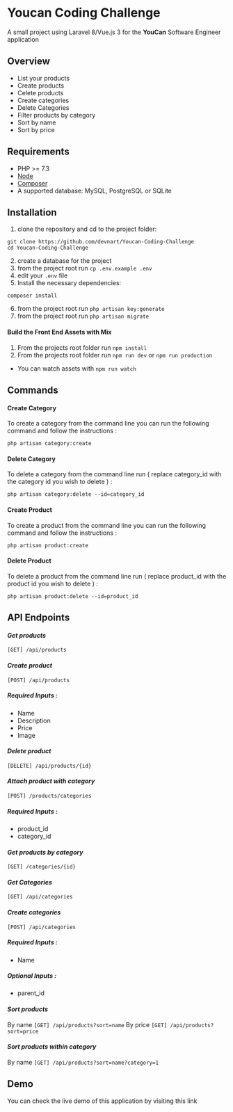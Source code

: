 # Youcan Coding Challenge

A small project using Laravel 8/Vue.js 3 for the **YouCan** Software Engineer application 

## Overview
 - List your products
 - Create products
 - Celete products
 - Create categories
 - Delete Categories
 - Filter products by category
 - Sort by name
 - Sort by price

## Requirements

 - PHP >= 7.3
 - [Node](https://nodejs.org/en/)
 - [Composer](https://getcomposer.org/)
 -  A supported database: MySQL, PostgreSQL or SQLite

## Installation

 1. clone the repository and cd to the project folder:
```
git clone https://github.com/devnart/Youcan-Coding-Challenge
cd Youcan-Coding-Challenge
```
2. create a database for the project
3. from the project root run `cp .env.example .env` 
4. edit your `.env` file
5. Install the necessary dependencies:
```
composer install
```
6. from the project root run `php artisan key:generate`
7. from the project root run `php artisan migrate`

#### Build the Front End Assets with Mix
1. From the projects root folder run  `npm install`
2. From the projects root folder run  `npm run dev`  or  `npm run production`
-   You can watch assets with  `npm run watch`
## Commands
#### Create Category
To create a category from the command line you can run the following command and follow the instructions :
```
php artisan category:create
```
#### Delete Category
To delete a category from the command line run ( replace category_id with the category id you wish to delete ) :
```
php artisan category:delete --id=category_id
```
#### Create Product
To create a product from the command line you can run the following command and follow the instructions :
```
php artisan product:create
```

#### Delete Product
To delete a product from the command line run ( replace product_id with the product id you wish to delete ) :
```
php artisan product:delete --id=product_id
```
## API Endpoints

#### *Get products*
```
[GET] /api/products 
```
#### *Create product*
```
[POST] /api/products 
```
##### Required Inputs :
 - Name
 - Description
 - Price
 - Image
#### *Delete product*
```
[DELETE] /api/products/{id}
```
#### *Attach product with category*
```
[POST] /products/categories
```
##### Required Inputs :
 - product_id
 - category_id
 
#### *Get products by category*
```
[GET] /categories/{id}
```
#### *Get Categories*
```
[GET] /api/categories
```
#### *Create categories*
```
[POST] /api/categories 
```
##### Required Inputs :
 - Name
##### Optional Inputs :
- parent_id

#### *Sort products*
By name `[GET] /api/products?sort=name`
By price `[GET] /api/products?sort=price`

#### *Sort products within category*
By name `[GET] /api/products?sort=name?category=1`

## Demo

You can check the live demo of this application by visiting this link